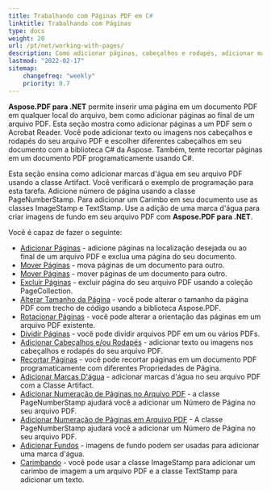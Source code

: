 ```yaml
---
title: Trabalhando com Páginas PDF em C#
linktitle: Trabalhando com Páginas
type: docs
weight: 20
url: /pt/net/working-with-pages/
description: Como adicionar páginas, cabeçalhos e rodapés, adicionar marcas d'água você pode saber nesta seção. Aspose.PDF para .NET explica todos os detalhes sobre este tópico.
lastmod: "2022-02-17"
sitemap:
    changefreq: "weekly"
    priority: 0.7
---
```

<script type="application/ld+json">
{
    "@context": "https://schema.org",
    "@type": "TechArticle",
    "headline": "Trabalhando com Páginas PDF em C#",
    "alternativeHeadline": "Como trabalhar com Páginas PDF",
    "author": {
        "@type": "Person",
        "name":"Anastasiia Holub",
        "givenName": "Anastasiia",
        "familyName": "Holub",
        "url":"https://www.linkedin.com/in/anastasiia-holub-750430225/"
    },
    "genre": "geração de documentos PDF",
    "keywords": "pdf, c#, página pdf, adicionar página pdf, adicionar número de página, girar página, deletar página",
    "wordcount": "302",
    "proficiencyLevel":"Iniciante",
    "publisher": {
        "@type": "Organization",
        "name": "Equipe de Documentação Aspose.PDF",
        "url": "https://products.aspose.com/pdf",
        "logo": "https://www.aspose.cloud/templates/aspose/img/products/pdf/aspose_pdf-for-net.svg",
        "alternateName": "Aspose",
        "sameAs": [
            "https://facebook.com/aspose.pdf/",
            "https://twitter.com/asposepdf",
            "https://www.youtube.com/channel/UCmV9sEg_QWYPi6BJJs7ELOg/featured",
            "https://www.linkedin.com/company/aspose",
            "https://stackoverflow.com/questions/tagged/aspose",
            "https://aspose.quora.com/",
            "https://aspose.github.io/"
        ],
        "contactPoint": [
            {
                "@type": "ContactPoint",
                "telephone": "+1 903 306 1676",
                "contactType": "sales",
                "areaServed": "US",
                "availableLanguage": "en"
            },
            {
                "@type": "ContactPoint",
                "telephone": "+44 141 628 8900",
                "contactType": "sales",
                "areaServed": "GB",
                "availableLanguage": "en"
            },
            {
                "@type": "ContactPoint",
                "telephone": "+61 2 8006 6987",
                "contactType": "sales",
                "areaServed": "AU",
                "availableLanguage": "en"
            }
        ]
    },
    "url": "/net/working-with-pages/",
    "mainEntityOfPage": {
        "@type": "WebPage",
        "@id": "/net/working-with-pages/"
    },
    "dateModified": "2022-02-04",
    "description": "Como adicionar páginas, cabeçalhos e rodapés, adicionar marcas d'água você pode saber nesta seção. Aspose.PDF para .NET explica todos os detalhes sobre este tópico."
}
</script>
**Aspose.PDF para .NET** permite inserir uma página em um documento PDF em qualquer local do arquivo, bem como adicionar páginas ao final de um arquivo PDF. Esta seção mostra como adicionar páginas a um PDF sem o Acrobat Reader.
Você pode adicionar texto ou imagens nos cabeçalhos e rodapés do seu arquivo PDF e escolher diferentes cabeçalhos em seu documento com a biblioteca C# da Aspose.
Também, tente recortar páginas em um documento PDF programaticamente usando C#.

Esta seção ensina como adicionar marcas d'água em seu arquivo PDF usando a classe Artifact. Você verificará o exemplo de programação para esta tarefa.
Adicione número de página usando a classe PageNumberStamp. Para adicionar um Carimbo em seu documento use as classes ImageStamp e TextStamp. Use a adição de uma marca d'água para criar imagens de fundo em seu arquivo PDF com **Aspose.PDF para .NET**.

Você é capaz de fazer o seguinte:

- [Adicionar Páginas](/pdf/pt/net/add-pages/) - adicione páginas na localização desejada ou ao final de um arquivo PDF e exclua uma página do seu documento.
- [Mover Páginas](/pdf/pt/net/move-pages/) - mova páginas de um documento para outro.
- [Mover Páginas](/pdf/pt/net/move-pages/) - mover páginas de um documento para outro.
- [Excluir Páginas](/pdf/pt/net/delete-pages/) - excluir página do seu arquivo PDF usando a coleção PageCollection.
- [Alterar Tamanho da Página](/pdf/pt/net/change-page-size/) - você pode alterar o tamanho da página PDF com trecho de código usando a biblioteca Aspose.PDF.
- [Rotacionar Páginas](/pdf/pt/net/rotate-pages/) - você pode alterar a orientação das páginas em um arquivo PDF existente.
- [Dividir Páginas](/pdf/pt/net/split-document/) - você pode dividir arquivos PDF em um ou vários PDFs.
- [Adicionar Cabeçalhos e/ou Rodapés](/pdf/pt/net/add-headers-and-footers-of-pdf-file/) - adicionar texto ou imagens nos cabeçalhos e rodapés do seu arquivo PDF.
- [Recortar Páginas](/pdf/pt/net/crop-pages/) - você pode recortar páginas em um documento PDF programaticamente com diferentes Propriedades de Página.
- [Adicionar Marcas D'água](/pdf/pt/net/add-watermarks/) - adicionar marcas d'água no seu arquivo PDF com a Classe Artifact.
- [Adicionar Numeração de Páginas no Arquivo PDF](/pdf/pt/net/add-page-number/) - a classe PageNumberStamp ajudará você a adicionar um Número de Página no seu arquivo PDF.
- [Adicionar Numeração de Páginas em Arquivo PDF](/pdf/pt/net/add-page-number/) - A classe PageNumberStamp ajudará você a adicionar um Número de Página no seu arquivo PDF.
- [Adicionar Fundos](/pdf/pt/net/add-backgrounds/) - imagens de fundo podem ser usadas para adicionar uma marca d'água.
- [Carimbando](/pdf/pt/net/stamping/) - você pode usar a classe ImageStamp para adicionar um carimbo de imagem a um arquivo PDF e a classe TextStamp para adicionar um texto.

<script type="application/ld+json">
{
    "@context": "http://schema.org",
    "@type": "SoftwareApplication",
    "name": "Aspose.PDF for .NET Library",
    "image": "https://www.aspose.cloud/templates/aspose/img/products/pdf/aspose_pdf-for-net.svg",
    "url": "https://www.aspose.com/",
    "publisher": {
        "@type": "Organization",
        "name": "Aspose.PDF",
        "url": "https://products.aspose.com/pdf",
        "logo": "https://www.aspose.cloud/templates/aspose/img/products/pdf/aspose_pdf-for-net.svg",
        "alternateName": "Aspose",
        "sameAs": [
            "https://facebook.com/aspose.pdf/",
            "https://twitter.com/asposepdf",
            "https://www.youtube.com/channel/UCmV9sEg_QWYPi6BJJs7ELOg/featured",
            "https://www.linkedin.com/company/aspose",
            "https://stackoverflow.com/questions/tagged/aspose",
            "https://aspose.quora.com/",
            "https://aspose.github.io/"
        ],
        "contactPoint": [
            {
                "@type": "ContactPoint",
                "telephone": "+1 903 306 1676",
                "contactType": "sales",
                "areaServed": "US",
                "availableLanguage": "en"
            },
            {
                "@type": "ContactPoint",
                "telephone": "+44 141 628 8900",
                "contactType": "sales",
                "areaServed": "GB",
                "availableLanguage": "en"
            },
            {
                "@type": "ContactPoint",
                "telephone": "+61 2 8006 6987",
                "contactType": "sales",
                "areaServed": "AU",
                "availableLanguage": "en"
            }
        ]
    },
    "offers": {
        "@type": "Offer",
        "price": "1199",
        "priceCurrency": "USD"
    },
    "applicationCategory": "PDF Manipulation Library for .NET",
    "downloadUrl": "https://www.nuget.org/packages/Aspose.PDF/",
    "operatingSystem": "Windows, MacOS, Linux",
    "screenshot": "https://docs.aspose.com/pdf/net/create-pdf-document/screenshot.png",
    "softwareVersion": "2022.1",
    "aggregateRating": {
        "@type": "AggregateRating",
        "ratingValue": "5",
        "ratingCount": "16"
    }
}
</script>

